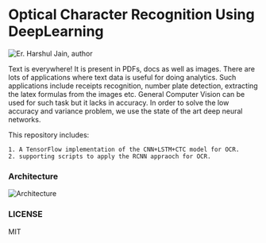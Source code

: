 # Optical Character Recognition Using DeepLearning
 ![Er. Harshul Jain, author](https://img.shields.io/badge/Author-Er.%20Harshul%20Jain%20-blue.svg)

Text is everywhere! It is present in PDFs, docs as well as images. There are lots of applications where text data is useful for doing analytics. Such applications include receipts recognition, number plate detection, extracting the latex formulas from the images etc. General Computer Vision can be used for such task but it lacks in accuracy. In order to solve the low accuracy and variance problem, we use the state of the art deep neural networks.

This repository includes:
```
1. A TensorFlow implementation of the CNN+LSTM+CTC model for OCR.
2. supporting scripts to apply the RCNN appraoch for OCR.
```

### Architecture
![Architecture](https://github.com/harshul1610/OCR/blob/master/images/cnn_lstm_Architecture.jpeg)

### LICENSE

MIT
